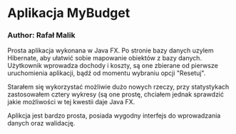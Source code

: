 <h1>Aplikacja MyBudget</h1>
<h3>Author: Rafał Malik</h3>

<p>Prosta aplikacja wykonana w Java FX. Po stronie bazy danych uzylem Hibernate, aby ułatwić sobie mapowanie obiektów z bazy danych. Użytkownik wprowadza dochody i koszty, są one zbierane od pierwsze uruchomienia aplikacji, bądź od momentu wybraniu opcji "Resetuj". 

<p>Starałem się wykorzystać możliwie dużo nowych rzeczy, przy statystykach zastosowałem cztery wykresy (są one prostę, chciałem jednak sprawdzić jakie możliwości w tej kwestii daje Java FX.

<p>Aplikcja jest bardzo prosta, posiada wygodny interfejs do wprowadzania danych oraz walidację.





